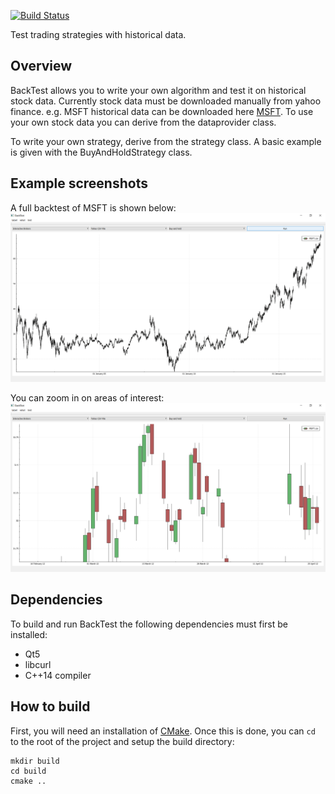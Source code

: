 [![Build Status](https://travis-ci.org/MarkJamesStevenson/BackTest.svg?branch=master)](https://travis-ci.org/MarkJamesStevenson/BackTest)

Test trading strategies with historical data.

## Overview
BackTest allows you to write your own algorithm and test it on historical stock data. Currently
stock data must be downloaded manually from yahoo finance. e.g. MSFT historical data can be downloaded
here [MSFT][].
To use your own stock data you can derive from the dataprovider class.

To write your own strategy, derive from the strategy class. A basic example is given with the BuyAndHoldStrategy class.

## Example screenshots

A full backtest of MSFT is shown below:
![Alt text](screenshots/MSFT_full_plot.png?raw=true)

You can zoom in on areas of interest:
![Alt text](screenshots/MSFT_enlarged.png?raw=true)

## Dependencies
To build and run BackTest the following dependencies must first be installed:
- Qt5
- libcurl
- C++14 compiler

## How to build
First, you will need an installation of [CMake][]. Once this is done, you can `cd` to the root
of the project and setup the build directory:
```shell
mkdir build
cd build
cmake ..
```

<!-- Links -->
[CMake]: http://www.cmake.org
[MSFT]: https://uk.finance.yahoo.com/quote/MSFT/history?p=MSFT